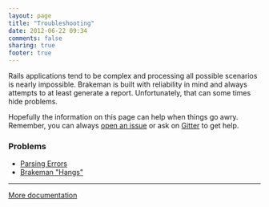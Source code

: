 ```yaml
---
layout: page
title: "Troubleshooting"
date: 2012-06-22 09:34
comments: false
sharing: true
footer: true
---
```


Rails applications tend to be complex and processing all possible scenarios is nearly impossible. Brakeman is built with reliability in mind and always attempts to at least generate a report. Unfortunately, that can some times hide problems. 

Hopefully the information on this page can help when things go awry. Remember, you can always [open an issue](https://github.com/presidentbeef/brakeman/issues) or ask on [Gitter](https://gitter.im/presidentbeef/brakeman) to get help.

### Problems

* [Parsing Errors](/docs/troubleshooting/parse_errors)
* [Brakeman "Hangs"](/docs/troubleshooting/hanging)

---

[More documentation](/docs)
